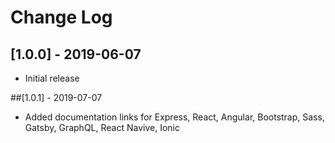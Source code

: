 # Change Log

## [1.0.0] - 2019-06-07

- Initial release

##[1.0.1] - 2019-07-07

- Added documentation links for Express, React, Angular, Bootstrap, Sass, Gatsby, GraphQL, React Navive, Ionic